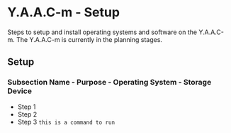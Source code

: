 <!-- ======================================== yaacm-setup.md Start ======================================== -->


<!-- ------------------------------ Intro Start ------------------------------ -->

# Y.A.A.C-m - Setup

Steps to setup and install operating systems and software on the Y.A.A.C-m. The Y.A.A.C-m is currently in the planning stages.

<!-- ------------------------------ Intro End ------------------------------ -->


<!-- ------------------------------ Setup Start ------------------------------ -->

## Setup

<!-- ++++++++++++++++++++ Subsection Start ++++++++++++++++++++ -->

### Subsection Name - Purpose - Operating System - Storage Device

* Step 1
* Step 2
* Step 3 `this is a command to run`

<!-- ++++++++++++++++++++ Subsection End ++++++++++++++++++++ -->


<!-- ------------------------------ Outro Start ------------------------------ -->

<!-- ------------------------------ Outro End ------------------------------ -->


<!-- ======================================== yaacm-setup.md End ======================================== -->
